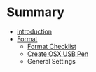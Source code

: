 # Summary

* [introduction](README.md)
* [Format](apendix.md)
   * [Format Checklist](format_checklist.md)
   * [Create OSX USB Pen](create_osx_usb_pen.md)
   * General Settings

